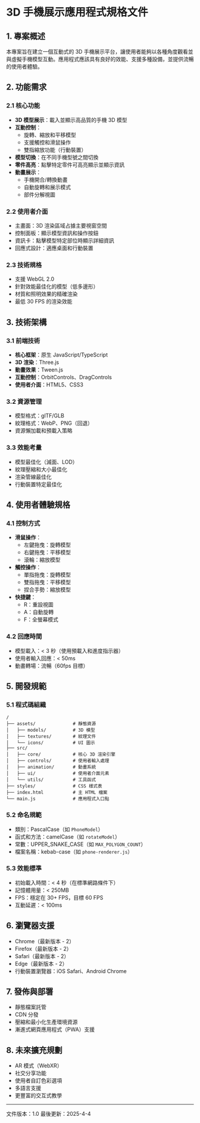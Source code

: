 # 3D 手機展示應用程式規格文件

## 1. 專案概述

本專案旨在建立一個互動式的 3D 手機展示平台，讓使用者能夠以各種角度觀看並與虛擬手機模型互動。應用程式應該具有良好的效能、支援多種設備，並提供流暢的使用者體驗。

## 2. 功能需求

### 2.1 核心功能

- **3D 模型展示**：載入並顯示高品質的手機 3D 模型
- **互動控制**：
  - 旋轉、縮放和平移模型
  - 支援觸控和滑鼠操作
  - 雙指縮放功能（行動裝置）
- **模型切換**：在不同手機型號之間切換
- **零件高亮**：點擊特定零件可高亮顯示並顯示資訊
- **動畫展示**：
  - 手機開合/轉換動畫
  - 自動旋轉和展示模式
  - 部件分解視圖

### 2.2 使用者介面

- 主畫面：3D 渲染區域占據主要視窗空間
- 控制面板：顯示模型資訊和操作按鈕
- 資訊卡：點擊模型特定部位時顯示詳細資訊
- 回應式設計：適應桌面和行動裝置

### 2.3 技術規格

- 支援 WebGL 2.0
- 針對效能最佳化的模型（低多邊形）
- 材質和照明效果的精確渲染
- 最低 30 FPS 的渲染效能

## 3. 技術架構

### 3.1 前端技術

- **核心框架**：原生 JavaScript/TypeScript
- **3D 渲染**：Three.js
- **動畫效果**：Tween.js
- **互動控制**：OrbitControls、DragControls
- **使用者介面**：HTML5、CSS3

### 3.2 資源管理

- 模型格式：glTF/GLB
- 紋理格式：WebP、PNG（回退）
- 資源懶加載和預載入策略

### 3.3 效能考量

- 模型最佳化（減面、LOD）
- 紋理壓縮和大小最佳化
- 渲染管線最佳化
- 行動裝置特定最佳化

## 4. 使用者體驗規格

### 4.1 控制方式

- **滑鼠操作**：
  - 左鍵拖曳：旋轉模型
  - 右鍵拖曳：平移模型
  - 滾輪：縮放模型
- **觸控操作**：
  - 單指拖曳：旋轉模型
  - 雙指拖曳：平移模型
  - 捏合手勢：縮放模型
- **快捷鍵**：
  - R：重設視圖
  - A：自動旋轉
  - F：全螢幕模式

### 4.2 回應時間

- 模型載入：< 3 秒（使用預載入和進度指示器）
- 使用者輸入回應：< 50ms
- 動畫轉場：流暢（60fps 目標）

## 5. 開發規範

### 5.1 程式碼組織

```
/
├── assets/              # 靜態資源
│   ├── models/          # 3D 模型
│   ├── textures/        # 紋理文件
│   └── icons/           # UI 圖示
├── src/
│   ├── core/            # 核心 3D 渲染引擎
│   ├── controls/        # 使用者輸入處理
│   ├── animation/       # 動畫系統
│   ├── ui/              # 使用者介面元素
│   └── utils/           # 工具函式
├── styles/              # CSS 樣式表
├── index.html           # 主 HTML 檔案
└── main.js              # 應用程式入口點
```

### 5.2 命名規範

- 類別：PascalCase（如 `PhoneModel`）
- 函式和方法：camelCase（如 `rotateModel`）
- 常數：UPPER_SNAKE_CASE（如 `MAX_POLYGON_COUNT`）
- 檔案名稱：kebab-case（如 `phone-renderer.js`）

### 5.3 效能標準

- 初始載入時間：< 4 秒（在標準網路條件下）
- 記憶體用量：< 250MB
- FPS：穩定在 30+ FPS，目標 60 FPS
- 互動延遲：< 100ms

## 6. 瀏覽器支援

- Chrome（最新版本 - 2）
- Firefox（最新版本 - 2）
- Safari（最新版本 - 2）
- Edge（最新版本 - 2）
- 行動裝置瀏覽器：iOS Safari、Android Chrome

## 7. 發佈與部署

- 靜態檔案託管
- CDN 分發
- 壓縮和最小化生產環境資源
- 漸進式網頁應用程式（PWA）支援

## 8. 未來擴充規劃

- AR 模式（WebXR）
- 社交分享功能
- 使用者自訂色彩選項
- 多語言支援
- 更豐富的交互式教學

---

文件版本：1.0
最後更新：2025-4-4